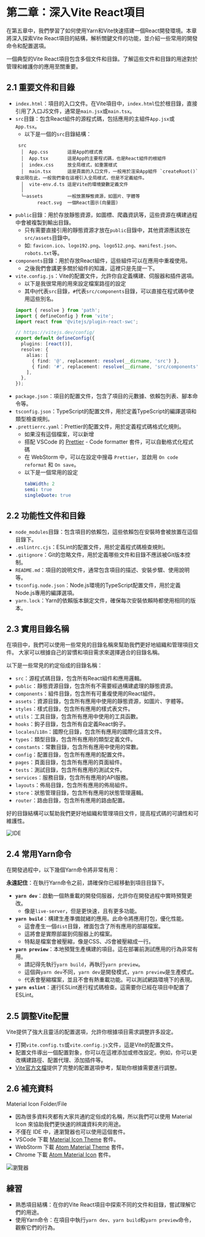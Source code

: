 # 第二章：深入Vite React項目

在第五章中，我們學習了如何使用Yarn和Vite快速搭建一個React開發環境。本章將深入探索Vite
React項目的結構，解析關鍵文件的功能，並介紹一些常用的開發命令和配置選項。

一個典型的Vite React項目包含多個文件和目錄。了解這些文件和目錄的用途對於管理和維護你的應用至關重要。

## 2.1 重要文件和目錄
- `index.html`：項目的入口文件。在Vite項目中，`index.html`位於根目錄，直接引用了入口JS文件，通常是`main.jsx`或`main.tsx`。
- `src`目錄：包含React組件的源程式碼，包括應用的主組件`App.jsx`或`App.tsx`。
    - 以下是一個的`src`目錄結構：
  ```
   src
    │  App.css       這是App的樣式表
    │  App.tsx       這是App的主要程式碼，也是React組件的根組件
    │  index.css     放全局樣式，如重置樣式
    │  main.tsx      這是頁面的入口文件，一般用於渲染App組件 `createRoot()` 會出現在此，一般我們會在這裡引入全局樣式，但是不定義組件。
    │  vite-env.d.ts 這是Vite的環境變數定義文件
    │
    └─assets         一般放置靜態資源，如圖片、字體等
          react.svg  一個React圖示(向量圖)
  ```
- `public`目錄：用於存放靜態資源，如圖標、爬蟲資訊等，這些資源在構建過程中會被複製到輸出目錄。
    - 只有需要直接引用的靜態資源才放在`public`目錄中，其他資源應該放在`src/assets`目錄中。
    - 如: `favicon.ico`、`logo192.png`、`logo512.png`、`manifest.json`、`robots.txt`等。
- `components`目錄：用於存放React組件，這些組件可以在應用中重複使用。
    - 之後我們會講更多關於組件的知識，這裡只是先提一下。
- `vite.config.js`：Vite的配置文件，允許你自定義構建、伺服器和插件選項。
    - 以下是我很常用的用來設定檔案路徑的設定
    - 其中`@`代表`src`目錄，`#`代表`src/components`目錄，可以直接在程式碼中使用這些別名。
    ```ts
    import { resolve } from 'path';
    import { defineConfig } from 'vite';
    import react from '@vitejs/plugin-react-swc';
    
    // https://vitejs.dev/config/
    export default defineConfig({
      plugins: [react()],
      resolve: {
        alias: [
          { find: '@', replacement: resolve(__dirname, 'src') },
          { find: '#', replacement: resolve(__dirname, 'src/components') },
        ],
      },
    });
    ```
- `package.json`：項目的配置文件，包含了項目的元數據、依賴包列表、腳本命令等。
- `tsconfig.json`：TypeScript的配置文件，用於定義TypeScript的編譯選項和類型檢查規則。
- `.prettierrc.yaml`：Prettier的配置文件，用於定義程式碼格式化規則。
  - 如果沒有這個檔案，可以新增
  - 搭配 VSCode 的 [Prettier](https://marketplace.visualstudio.com/items?itemName=esbenp.prettier-vscode) - Code formatter 套件，可以自動格式化程式碼
  - 在 WebStorm 中，可以在設定中搜尋 `Prettier`，並啟用 `On code reformat` 和 `On save`。
  - 以下是一個常用的設定
    ```yaml
    tabWidth: 2
    semi: true
    singleQuote: true
    ```

## 2.2 功能性文件和目錄
- `node_modules`目錄：包含項目的依賴包，這些依賴包在安裝時會被放置在這個目錄下。
- `.eslintrc.cjs`：ESLint的配置文件，用於定義程式碼檢查規則。
- `.gitignore`：Git的忽略文件，用於定義哪些文件和目錄不應該被Git版本控制。
- `README.md`：項目的說明文件，通常包含項目的描述、安裝步驟、使用說明等。
- `tsconfig.node.json`：Node.js環境的TypeScript配置文件，用於定義Node.js專用的編譯選項。
- `yarn.lock`：Yarn的依賴版本鎖定文件，確保每次安裝依賴時都使用相同的版本。

## 2.3 實用目錄名稱

在項目中，我們可以使用一些常見的目錄名稱來幫助我們更好地組織和管理項目文件。
大家可以根據自己的習慣和項目需求來選擇適合的目錄名稱。

以下是一些常見的約定俗成的目錄名稱：

- `src`：源程式碼目錄，包含所有React組件和應用邏輯。
- `public`：靜態資源目錄，包含所有不需要經過構建處理的靜態資源。
- `components`：組件目錄，包含所有可重複使用的React組件。
- `assets`：資源目錄，包含所有應用中使用的靜態資源，如圖片、字體等。
- `styles`：樣式目錄，包含所有應用的樣式表文件。
- `utils`：工具目錄，包含所有應用中使用的工具函數。
- `hooks`：鉤子目錄，包含所有自定義React鉤子。
- `locales`/`i18n`：國際化目錄，包含所有應用的國際化語言文件。
- `types`：類型目錄，包含所有應用的類型定義文件。
- `constants`：常數目錄，包含所有應用中使用的常數。
- `config`：配置目錄，包含所有應用的配置文件。
- `pages`：頁面目錄，包含所有應用的頁面組件。
- `tests`：測試目錄，包含所有應用的測試文件。
- `services`：服務目錄，包含所有應用的API服務。
- `layouts`：佈局目錄，包含所有應用的佈局組件。
- `store`：狀態管理目錄，包含所有應用的狀態管理邏輯。
- `router`：路由目錄，包含所有應用的路由配置。

好的目錄結構可以幫助我們更好地組織和管理項目文件，提高程式碼的可讀性和可維護性。

![IDE](images/約定名稱.png)
  

## 2.4 常用Yarn命令

在開發過程中，以下幾個Yarn命令將非常有用：

**永遠記住**：在執行Yarn命令之前，請確保你已經移動到項目目錄下。

- **`yarn dev`**：啟動一個熱重載的開發伺服器，允許你在開發過程中實時預覽更改。
  - 像是`live-server`，但是更快速，且有更多功能。
- **`yarn build`**：構建生產準備就緒的應用。此命令將應用打包，優化性能。
  - 這會產生一個`dist`目錄，裡面包含了所有應用的部屬檔案。
  - 這將會是實際部屬到伺服器上的檔案。
  - 特點是檔案會被壓縮，像是CSS、JS會被壓縮成一行。
- **`yarn preview`**：本地預覽生產構建的項目。這在部署前測試應用的行為非常有用。
  - 請記得先執行`yarn build`，再執行`yarn preview`。
  - 這個與`yarn dev`不同，`yarn dev`是開發模式，`yarn preview`是生產模式。
  - 代表會壓縮檔案，並且不會有熱重載功能。可以測試網路環境下的表現。
- **`yarn eslint`**：運行ESLint進行程式碼檢查。這需要你已經在項目中配置了ESLint。

## 2.5 調整Vite配置

Vite提供了強大且靈活的配置選項，允許你根據項目需求調整許多設定。

- 打開`vite.config.ts`或`vite.config.js`文件，這是Vite的配置文件。
- 配置文件導出一個配置對象，你可以在這裡添加或修改設定。例如，你可以更改構建路徑、配置代理、添加插件等。
- [Vite官方文檔](https://vitejs.dev/guide/using-plugins.html)提供了完整的配置選項參考，幫助你根據需要進行調整。

## 2.6 補充資料

Material Icon Folder/File
 - 因為很多資料夾都有大家共通約定俗成的名稱，所以我們可以使用 Material Icon 來協助我們更快速的辨識資料夾的用途。
 - 不僅在 IDE 中，連瀏覽器也可以使用這個套件。
 - VSCode 下載 [Material Icon Theme](https://marketplace.visualstudio.com/items?itemName=PKief.material-icon-theme) 套件。
 - WebStorm 下載 [Atom Material Theme](https://plugins.jetbrains.com/plugin/10044-atom-material-icons) 套件。
 - Chrome 下載 [Atom Material Icon](https://chrome.google.com/webstore/detail/atom-file-icons-web/pljfkbaipkidhmaljaaakibigbcmmpnc) 套件。

![瀏覽器](images/約定名稱2.png)

## 練習

- 熟悉項目結構：在你的Vite React項目中探索不同的文件和目錄，嘗試理解它們的用途。
- 使用Yarn命令：在項目中執行`yarn dev`、`yarn build`和`yarn preview`命令，觀察它們的行為。